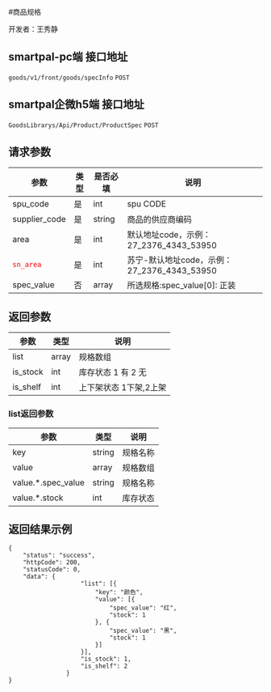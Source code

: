 #商品规格

开发者：王秀静

## smartpal-pc端 接口地址
`goods/v1/front/goods/specInfo` `POST`
## smartpal企微h5端 接口地址
`GoodsLibrarys/Api/Product/ProductSpec` `POST`
  
## 请求参数

|参数|类型|是否必填|说明|
| - | - | - | - |
| spu_code | 是 | int | spu CODE |
| supplier_code | 是 | string | 商品的供应商编码|
| area | 是 | int | 默认地址code，示例：27_2376_4343_53950 |
|<font color=#ff0000 >`sn_area`</font> | 是 | int | 苏宁-默认地址code，示例：27_2376_4343_53950 |
| spec_value | 否 | array | 所选规格:spec_value[0]: 正装 |

## 返回参数

|参数|类型|说明|
| - | - | - |
| list | array | 规格数组 |
| is_stock | int | 库存状态   1 有 2 无 |
| is_shelf | int | 上下架状态 1下架,2上架 |

### list返回参数

|参数|类型|说明|
| - | - | - |
| key | string | 规格名称 |
| value | array | 规格数组 |
| value.*.spec_value | string | 规格名称 |
| value.*.stock | int | 库存状态 |

## 返回结果示例
```
{
    "status": "success",
    "httpCode": 200,
    "statusCode": 0,
    "data": {
            		"list": [{
            			"key": "颜色",
            			"value": [{
            				"spec_value": "红",
            				"stock": 1
            			}, {
            				"spec_value": "黑",
            				"stock": 1
            			}]
            		}],
            		"is_stock": 1,
            		"is_shelf": 2
            	}
}
```